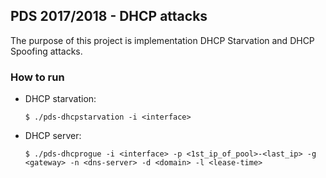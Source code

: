 ## PDS 2017/2018 - DHCP attacks

The purpose of this project is implementation DHCP Starvation and DHCP Spoofing attacks.

### How to run
* DHCP starvation:
    ```
    $ ./pds-dhcpstarvation -i <interface>
    ```

* DHCP server:
    ```
    $ ./pds-dhcprogue -i <interface> -p <1st_ip_of_pool>-<last_ip> -g <gateway> -n <dns-server> -d <domain> -l <lease-time>
    ```
